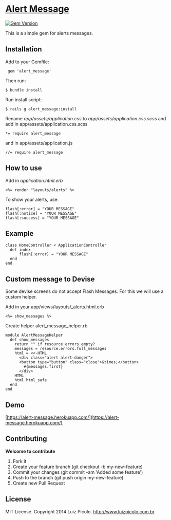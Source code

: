 # [Alert Message](http://rubygems.org/gems/alert_message)

[![Gem Version](https://badge.fury.io/rb/alert_message.svg)](http://badge.fury.io/rb/alert_message)

This is a simple gem for alerts messages.

## Installation

Add to your Gemfile:

     gem 'alert_message'

Then run:

    $ bundle install

Run install script:

    $ rails g alert_message:install

Rename *app/assets/application.css* to *app/assets/application.css.scss* and add in app/assets/application.css.scss

    *= require alert_message

and in app/assets/application.js

    //= require alert_message

## How to use

Add in *application.html.erb*

    <%= render "layouts/alerts" %>

To show your alerts, use:

    flash[:error] = "YOUR MESSAGE"
    flash[:notice] = "YOUR MESSAGE"
    flash[:success] = "YOUR MESSAGE"

## Example

    class HomeController < ApplicationController
      def index
          flash[:error] = "YOUR MESSAGE"  
      end
    end

## Custom message to Devise

Some devise screens do not accept Flash Messages. For this we will use a custom helper.

Add in your app/views/layouts/_alerts.html.erb

    <%= show_messages %>

Create helper alert_message_helper.rb

    module AlertMessageHelper
      def show_messages
        return "" if resource.errors.empty?
        messages = resource.errors.full_messages
        html = <<-HTML
          <div class="alert alert-danger">
          <button type="button" class="close">&times;</button>
            #{messages.first}
          </div>
        HTML
        html.html_safe
      end
    end

## Demo

[https://alert-message.herokuapp.com/](https://alert-message.herokuapp.com/)


## Contributing

**Welcome to contribute**

1. Fork it
2. Create your feature branch (git checkout -b my-new-feature)
3. Commit your changes (git commit -am 'Added some feature')
4. Push to the branch (git push origin my-new-feature)
5. Create new Pull Request

## License

MIT License. Copyright 2014 Luiz Picolo. http://www.luizpicolo.com.br
